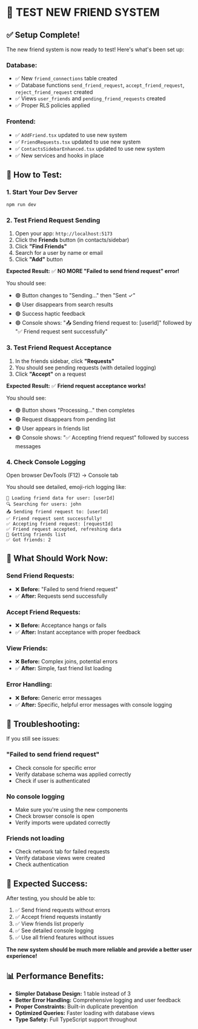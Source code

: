 # 🧪 TEST NEW FRIEND SYSTEM

## **✅ Setup Complete!**

The new friend system is now ready to test! Here's what's been set up:

### **Database:**
- ✅ New `friend_connections` table created
- ✅ Database functions `send_friend_request`, `accept_friend_request`, `reject_friend_request` created
- ✅ Views `user_friends` and `pending_friend_requests` created
- ✅ Proper RLS policies applied

### **Frontend:**
- ✅ `AddFriend.tsx` updated to use new system
- ✅ `FriendRequests.tsx` updated to use new system  
- ✅ `ContactsSidebarEnhanced.tsx` updated to use new system
- ✅ New services and hooks in place

## **🚀 How to Test:**

### **1. Start Your Dev Server**
```bash
npm run dev
```

### **2. Test Friend Request Sending**
1. Open your app: `http://localhost:5173`
2. Click the **Friends** button (in contacts/sidebar)
3. Click **"Find Friends"**
4. Search for a user by name or email
5. Click **"Add"** button

**Expected Result:** ✅ **NO MORE "Failed to send friend request" error!**

You should see:
- 🟢 Button changes to "Sending..." then "Sent ✓"
- 🟢 User disappears from search results
- 🟢 Success haptic feedback
- 🟢 Console shows: "📤 Sending friend request to: [userId]" followed by "✅ Friend request sent successfully"

### **3. Test Friend Request Acceptance**
1. In the friends sidebar, click **"Requests"**
2. You should see pending requests (with detailed logging)
3. Click **"Accept"** on a request

**Expected Result:** ✅ **Friend request acceptance works!**

You should see:
- 🟢 Button shows "Processing..." then completes
- 🟢 Request disappears from pending list
- 🟢 User appears in friends list
- 🟢 Console shows: "✅ Accepting friend request" followed by success messages

### **4. Check Console Logging**
Open browser DevTools (F12) → Console tab

You should see detailed, emoji-rich logging like:
```
🔄 Loading friend data for user: [userId]
🔍 Searching for users: john
📤 Sending friend request to: [userId] 
✅ Friend request sent successfully!
✅ Accepting friend request: [requestId]
✅ Friend request accepted, refreshing data
👥 Getting friends list
✅ Got friends: 2
```

## **🎯 What Should Work Now:**

### **Send Friend Requests:**
- ❌ **Before:** "Failed to send friend request" 
- ✅ **After:** Requests send successfully

### **Accept Friend Requests:**
- ❌ **Before:** Acceptance hangs or fails
- ✅ **After:** Instant acceptance with proper feedback

### **View Friends:**
- ❌ **Before:** Complex joins, potential errors
- ✅ **After:** Simple, fast friend list loading

### **Error Handling:**
- ❌ **Before:** Generic error messages
- ✅ **After:** Specific, helpful error messages with console logging

## **🔧 Troubleshooting:**

If you still see issues:

### **"Failed to send friend request"**
- Check console for specific error
- Verify database schema was applied correctly
- Check if user is authenticated

### **No console logging**
- Make sure you're using the new components
- Check browser console is open
- Verify imports were updated correctly

### **Friends not loading**
- Check network tab for failed requests
- Verify database views were created
- Check authentication

## **🎉 Expected Success:**

After testing, you should be able to:
1. ✅ Send friend requests without errors
2. ✅ Accept friend requests instantly  
3. ✅ View friends list properly
4. ✅ See detailed console logging
5. ✅ Use all friend features without issues

**The new system should be much more reliable and provide a better user experience!**

## **📊 Performance Benefits:**

- **Simpler Database Design:** 1 table instead of 3
- **Better Error Handling:** Comprehensive logging and user feedback  
- **Proper Constraints:** Built-in duplicate prevention
- **Optimized Queries:** Faster loading with database views
- **Type Safety:** Full TypeScript support throughout